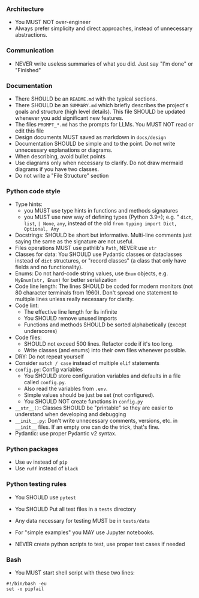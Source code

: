 ### Architecture

- You MUST NOT over-engineer
- Always prefer simplicity and direct approaches, instead of unnecessary abstractions.

### Communication

- NEVER write useless summaries of what you did. Just say "I'm done" or "Finished"

### Documentation

- There SHOULD be an `README.md` with the typical sections.
- There SHOULD be an `SUMMARY.md` which briefly describes the project's goals and structure (high level details). This file SHOULD be updated whenever you add significant new features.
- The files `PROMPT_*.md` has the prompts for LLMs. You MUST NOT read or edit this file
- Design documents MUST saved as markdown in `docs/design`
- Documentation SHOULD be simple and to the point. Do not write unnecessary explanations or diagrams.
- When describing, avoid bullet points
- Use diagrams only when necessary to clarify. Do not draw mermaid diagrams if you have two classes.
- Do not write a "File Structure" section

### Python code style

- Type hints:
  - you MUST use type hints in functions and methods signatures
  - you MUST use new way of defining types (Python 3.9+); e.g. " `dict`, `list`, `| None`, `any`, instead of the old `from typing import Dict, Optional, Any`
- Docstrings: SHOULD be short but informative. Multi-line comments just saying the same as the signature are not useful.
- Files operations MUST use pathlib's `Path`, NEVER use `str`
- Classes for data: You SHOULD use Pydantic classes or dataclasses instead of `dict` structures, or "record classes" (a class that only have fields and no functionality).
- Enums: Do not hard-code string values, use `Enum` objects, e.g. `MyEnum(str, Enum)` for better serialization
- Code line length: The lines SHOULD be coded for modern monitors (not 80 character terminals from 1960). Don't spread one statement to multiple lines unless really necessary for clarity.
- Code lint:
  - The effective line length for lis infinite
  - You SHOULD remove unused imports
  - Functions and methods SHOULD be sorted alphabetically (except underscores)
- Code files:
  - SHOULD not exceed 500 lines. Refactor code if it's too long.
  - Write classes (and enums) into their own files whenever possible.
- DRY: Do not repeat yourself
- Consider `match / case` instead of multiple `elif` statements
- `config.py`: Config variables
  - You SHOULD store configuration variables and defaults in a file called `config.py`.
  - Also read the variables from `.env`.
  - Simple values should be just be set (not configured).
  - You SHOULD NOT create functions in `config.py`
- `__str__()`: Classes SHOULD be "printable" so they are easier to understand when developing and debugging
- `__init__.py`: Don't write unnecessary comments, versions, etc. in `__init__` files. If an empty one can do the trick, that's fine.
- Pydantic: use proper Pydantic v2 syntax.

### Python packages

- Use `uv` instead of `pip`
- Use `ruff` instead of `black`

### Python testing rules

- You SHOULD use `pytest`
- You SHOULD Put all test files in a `tests` directory
- Any data necessary for testing MUST be in `tests/data`

- For "simple examples" you MAY use Jupyter notebooks.
- NEVER create python scripts to test, use proper test cases if needed

### Bash

- You MUST start shell script with these two lines:
```
#!/bin/bash -eu
set -o pipfail
```
